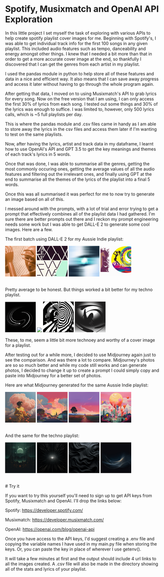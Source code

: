 # Spotify, Musixmatch and OpenAI API Exploration

In this little project I set myself the task of exploring with various APIs to help create spotify playlist cover images for me.
Beginning with Spotify's, I was able to get individual track info for the first 100 songs in any given playlist. This included audio features such as tempo, danceability and energy amongst other things.
I knew that I needed a bit more than that in order to get a more accurate cover image at the end, so thankfully I discovered that I can get the genres from each artist in my playlist.

I used the pandas module in python to help store all of these features and data in a nice and efficient way. It also means that I can save away progress and access it later without having to go through the whole program again.

After getting that data, I moved on to using Musixmatch's API to grab lyrics for every song. Now on the free version that I am using, I can only access the first 30% of lyrics from each song.
I tested out some things and 30% of the lyrics was enough to suffice. I was limited to, however, only 500 lyrics calls, which is ~5 full playlists per day.

This is where the pandas module and .csv files came in handy as I am able to store away the lyrics in the csv files and access them later if I'm wanting to test on the same playlists.

Now, after having the lyrics, artist and track data in my dataframe, I learnt how to use OpenAI's API and GPT 3.5 to get the key meanings and themes of each track's lyrics in 5 words.

Once that was done, I was able to summarise all the genres, getting the most commonly occuring ones, getting the average values of all the audio features and filtering out the irrelevant ones, and finally using GPT at the end to summarise all the themes of the lyrics of the playlist into a final 5 words.

Once this was all summarised it was perfect for me to now try to generate an image based on all of this. 

I messed around with the prompts, with a lot of trial and error trying to get a prompt that effectively combines all of the playlist data I had gathered. I'm sure there are better prompts out there and I reckon my prompt engineering needs some work but I was able to get DALL-E 2 to generate some cool images. Here are a few.

The first batch using DALL-E 2 for my Aussie Indie playlist:
<br>
<p float="left">
  <img src="provincial/img-DuvQzbcyGhJrIZzu4OelWt1E.png" width=100 />
  <img src="provincial/img-FwKy9rDvwLAcnr4mqjw6UHsL.png" width=100 />
  <img src="provincial/img-VefjVTtADjuWEpPQxNXzvxo6.png" width=100 />
  <img src="provincial/img-YoT3H1DR4s2Cd2HIMBNAg2Gk.png" width=100 />
</p>
<br>
Pretty average to be honest. But things worked a bit better for my techno playlist.
<br>
<p float="left">
  <img src="techno/1-2.png" width=100 />
  <img src="techno/2-2.png" width=100 />
  <img src="techno/3-2.png" width=100 />
  <img src="techno/4-2.png" width=100 />
</p>
These, to me, seem a little bit more technoey and worthy of a cover image for a playlist.

After testing out for a while more, I decided to use Midjourney again just to see the comparison. And was there a lot to compare. 
Midjourney's photos are so so much better and while my code still works and can generate photos, I decided to change it up to create a prompt I could simply copy and paste into Midjourney for a better set of photos.

Here are what Midjourney generated for the same Aussie Indie playlist:

<p float="left">
  <img src="provincial/1.png" width=100 />
  <img src="provincial/2.png" width=100 />
  <img src="provincial/3.png" width=100 />
  <img src="provincial/4.png" width=100 />
</p>
<br>
And the same for the techno playlist:
<br>
<p float="left">
  <img src="techno/1.png" width=100 />
  <img src="techno/2.png" width=100 />
  <img src="techno/3.png" width=100 />
  <img src="techno/4.png" width=100 />
</p>
<br>
# Try it

If you want to try this yourself you'll need to sign up to get API keys from Spotify, Musixmatch and OpenAI.
I'll drop the links below:

Spotify: https://developer.spotify.com/

Musixmatch: https://developer.musixmatch.com/

OpenAI: https://openai.com/blog/openai-api

Once you have access to the API keys, I'd suggest creating a .env file and copying the variable names I have used in my main.py file when storing the keys.
Or, you can paste the key in place of wherever I use getenv().

It will take a few minutes at first and the output should include 4 url links to all the images created. A .csv file will also be made in the directory showing all of the stats and lyrics of your playlist.
